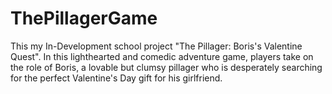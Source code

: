 # ThePillagerGame
This my In-Development school project "The Pillager: Boris's Valentine Quest". In this lighthearted and comedic adventure game, players take on the role of Boris, a lovable but clumsy pillager who is desperately searching for the perfect Valentine's Day gift for his girlfriend. 
